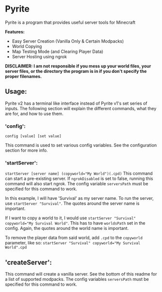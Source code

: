 # Pyrite

Pyrite is a program that provides useful server tools for Minecraft


**Features:**
* Easy Server Creation (Vanilla Only & Certain Modpacks)
* World Copying
* Map Testing Mode (and Clearing Player Data)
* Server Hosting using ngrok

**DISCLAIMER: I am not responsible if you mess up your world files, your server files, or the directory the program is in if you don't specify the proper filenames.**

## Usage:
Pyrite v2 has a terminal like interface instead of Pyrite v1's set series of inputs. 
The following section will explain the different commands, what they are for, and how to use them.

### 'config':
```config [value] [set value]```

This command is used to set various config variables. See the configuration section for more info.

### 'startServer':
```startServer [server name] (copyworld="My World")(.cpd)```
This command can start a pre-existing server. If `ngrokDisabled` is set to false, running this command will also start ngrok.
The config variable `serversPath` must be specified for this command to work.

In this example, I will have 'Survival' as my server name.
To run the server, use ```startServer "Survival"```. The quotes around the server name is important. 

If I want to copy a world to it, I would use ```startServer "Survival" copyworld="My Survival World"```.
This has to have `worldsPath` set in the config. Again, the quotes around the world name is important. 

To remove the player data from said world, add `.cpd` to the `copyworld` parameter, like so:
```startServer "Survival" copyworld="My Survival World".cpd```

## 'createServer':
This command will create a vanilla server. See the bottom of this readme for a list of supported modpacks.
The config variables `serversPath` must be specified for this command to work.


